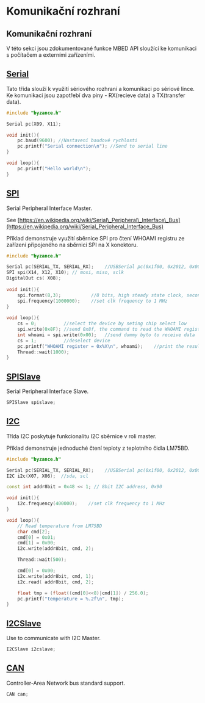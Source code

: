 # Komunikační rozhraní

## Komunikační rozhraní

V této sekci jsou zdokumentované funkce MBED API sloužící ke komunikaci s počítačem a externími zařízeními.

## [Serial](https://os.mbed.com/docs/latest/reference/serial.html)

Tato třída slouží k využití sériového rozhraní a komunikaci po sériové lince. Ke komunikaci jsou zapotřebí dva piny - RX\(recieve data\) a TX\(transfer data\).

```cpp
#include "byzance.h"

Serial pc(X09, X11);

void init(){
    pc.baud(9600); //Nastavení baudové rychlosti
    pc.printf("Serial connection\n"); //Send to serial line
}

void loop(){
    pc.printf("Hello world\n");
}
```

## [SPI](https://os.mbed.com/docs/latest/reference/spi.html)

Serial Peripheral Interface Master.

See [https://en.wikipedia.org/wiki/Serial\_Peripheral\_Interface\_Bus](https://en.wikipedia.org/wiki/Serial_Peripheral_Interface_Bus)

Příklad demonstruje využití sběrnice SPI pro čtení WHOAMI registru ze zařízení připojeného na sběrnici SPI na X konektoru. 

```cpp
#include "byzance.h"

Serial pc(SERIAL_TX, SERIAL_RX);	//USBSerial pc(0x1f00, 0x2012, 0x0001, false); //
SPI spi(X14, X12, X10); // mosi, miso, sclk
DigitalOut cs( X08);
​
void init(){
    spi.format(8,3);           //8 bits, high steady state clock, second edge capture
    spi.frequency(1000000);    //set clk frequency to 1 MHz
}
​
void loop(){     
    cs = 0;          //select the device by seting chip select low
    spi.write(0x8F); //send 0x8f, the command to read the WHOAMI register
    int whoami = spi.write(0x00);   //send dummy byto to receive data
    cs = 1;          //deselect device
    pc.printf("WHOAMI register = 0x%X\n", whoami);    //print the result
    Thread::wait(1000);
}
```

## [SPISlave](https://os.mbed.com/docs/latest/reference/spislave.html)

Serial Peripheral Interface Slave.

```cpp
SPISlave spislave;
```

## [I2C](https://os.mbed.com/docs/latest/reference/i2c.html)

Třída I2C poskytuje funkcionalitu I2C sběrnice v roli master. 

Příklad demonstruje jednoduché čtení teploty z teplotního čidla LM75BD.

```cpp
#include "byzance.h"

Serial pc(SERIAL_TX, SERIAL_RX);	//USBSerial pc(0x1f00, 0x2012, 0x0001, false); //
I2C i2c(X07, X06);	//sda, scl

const int addr8bit = 0x48 << 1; // 8bit I2C address, 0x90

void init(){
    i2c.frequency(400000);    //set clk frequency to 1 MHz
}

void loop(){
	// Read temperature from LM75BD
	char cmd[2];
	cmd[0] = 0x01;
	cmd[1] = 0x00;
	i2c.write(addr8bit, cmd, 2);

	Thread::wait(500);

	cmd[0] = 0x00;
	i2c.write(addr8bit, cmd, 1);
	i2c.read( addr8bit, cmd, 2);

	float tmp = (float((cmd[0]<<8)|cmd[1]) / 256.0);
	pc.printf("temperature = %.2f\n", tmp);
}
```

## [I2CSlave](https://os.mbed.com/docs/latest/reference/i2cslave.html)

Use to communicate with I2C Master.

```cpp
I2CSlave i2cslave;
```

## [CAN](https://os.mbed.com/docs/latest/reference/can.html)

Controller-Area Network bus standard support.

```cpp
CAN can;
```

